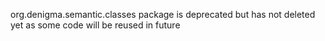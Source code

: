 org.denigma.semantic.classes package is deprecated but has not deleted yet as some code will be reused in future